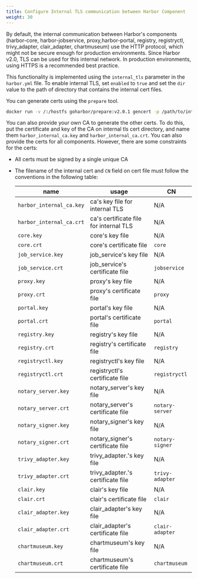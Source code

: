```yaml
---
title: Configure Internal TLS communication between Harbor Component
weight: 30
---
```


 By default, the internal communication between Harbor's components (harbor-core, harbor-jobservice, proxy,harbor-portal, registry, registryctl, trivy_adapter, clair_adapter, chartmuseum) use the HTTP protocol, which might not be secure enough for production environments. Since Harbor v2.0, TLS can be used for this internal network. In production environments, using HTTPS is a recommended best practice.

This functionality is implemented using the `internal_tls` parameter in the `harbor.yml` file. To enable internal TLS, set `enabled` to `true` and set the `dir` value to the path of directory that contains the internal cert files.

You can generate certs using the `prepare` tool.
```bash
docker run -v /:/hostfs goharbor/prepare:v2.0.1 gencert -p /path/to/internal/tls/cert
```

You can also provide your own CA to generate the other certs. To do this, put the certificate and key of the CA on internal tls cert directory, and name them `harbor_internal_ca.key` and `harbor_internal_ca.crt`.
You can also provide the certs for all components. However, there are some constraints for the certs:

* All certs must be signed by a single unique CA
* The filename of the internal cert and `CN` field on cert file must follow the conventions in the following table:

    |name|usage|CN|
    |---|---|---|
    |`harbor_internal_ca.key`| ca's key file for internal TLS | N/A |
    |`harbor_internal_ca.crt`| ca's certificate file for internal TLS | N/A |
    |`core.key`| core's key file | N/A |
    |`core.crt`| core's certificate file| `core` |
    |`job_service.key`| job_service's key file | N/A |
    |`job_service.crt`| job_service's certificate file| `jobservice` |
    |`proxy.key`| proxy's key file | N/A |
    |`proxy.crt`| proxy's certificate file| `proxy` |
    |`portal.key`| portal's key file | N/A |
    |`portal.crt`| portal's certificate file| `portal` |
    |`registry.key`| registry's key file | N/A |
    |`registry.crt`| registry's certificate file| `registry` |
    |`registryctl.key`| registryctl's key file | N/A |
    |`registryctl.crt`| registryctl's certificate file| `registryctl` |
    |`notary_server.key`| notary_server's key file | N/A |
    |`notary_server.crt`| notary_server's certificate file| `notary-server` |
    |`notary_signer.key`| notary_signer's key file | N/A |
    |`notary_signer.crt`| notary_signer's certificate file| `notary-signer` |
    |`trivy_adapter.key`| trivy_adapter.'s key file | N/A |
    |`trivy_adapter.crt`| trivy_adapter.'s certificate file| `trivy-adapter` |
    |`clair.key`| clair's key file | N/A |
    |`clair.crt`| clair's certificate file| `clair` |
    |`clair_adapter.key`| clair_adapter's key file | N/A |
    |`clair_adapter.crt`| clair_adapter's certificate file| `clair-adapter` |
    |`chartmuseum.key`| chartmuseum's key file | N/A |
    |`chartmuseum.crt`| chartmuseum's certificate file| `chartmuseum` |
